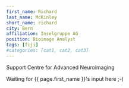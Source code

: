 ```yaml
---
first_name: Richard
last_name: McKinley
short_name: richard
city: Bern
affiliation: Inselgruppe AG
position: Bioimage Analyst
tags: [fiji]
#categories: [cat1, cat2, cat3]
---
```

Support Centre for Advanced Neuroimaging

Waiting for {{ page.first_name }}'s input here ;-)
